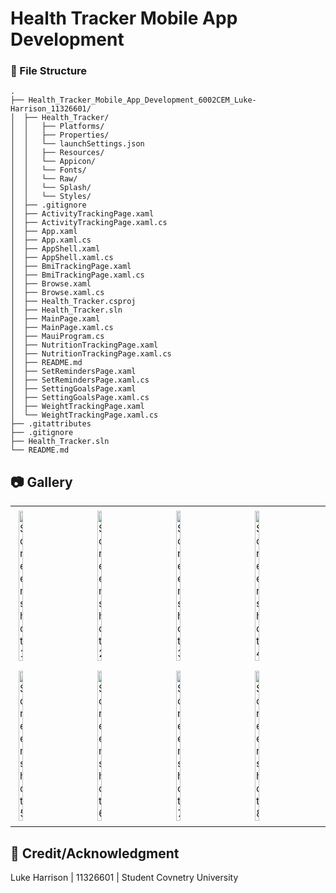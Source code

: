 # Health Tracker Mobile App Development

###  :file_folder: File Structure

```
.
├── Health_Tracker_Mobile_App_Development_6002CEM_Luke-Harrison_11326601/
│  ├── Health_Tracker/
│  │   ├── Platforms/
│  │   ├── Properties/
│  │   └── launchSettings.json
│  │   ├── Resources/
│  │   └── Appicon/
│  │   └── Fonts/
│  │   └── Raw/
│  │   └── Splash/
│  │   └── Styles/
│  ├── .gitignore
│  ├── ActivityTrackingPage.xaml
│  ├── ActivityTrackingPage.xaml.cs
│  ├── App.xaml
│  ├── App.xaml.cs
│  ├── AppShell.xaml
│  ├── AppShell.xaml.cs
│  ├── BmiTrackingPage.xaml
│  ├── BmiTrackingPage.xaml.cs
│  ├── Browse.xaml
│  ├── Browse.xaml.cs
│  ├── Health_Tracker.csproj
│  ├── Health_Tracker.sln
│  ├── MainPage.xaml
│  ├── MainPage.xaml.cs
│  ├── MauiProgram.cs
│  ├── NutritionTrackingPage.xaml
│  ├── NutritionTrackingPage.xaml.cs
│  ├── README.md
│  ├── SetRemindersPage.xaml
│  ├── SetRemindersPage.xaml.cs
│  ├── SettingGoalsPage.xaml
│  ├── SettingGoalsPage.xaml.cs
│  ├── WeightTrackingPage.xaml
│  └── WeightTrackingPage.xaml.cs
├── .gitattributes
├── .gitignore
├── Health_Tracker.sln
└── README.md

```


## :camera: Gallery

<table>
  <tr>
    <td><img src="https://github.com/Sushiey/Health_Tracker_Mobile_App_Development_6002CEM_Luke-Harrison_11326601/assets/92340445/fb4dbad3-6fc2-42f7-af6b-2eb1ad5db451" alt="Screenshot 1" style="width:25%; padding:5px;"></td>
    <td><img src="https://github.com/Sushiey/Health_Tracker_Mobile_App_Development_6002CEM_Luke-Harrison_11326601/assets/92340445/0c59457f-8f0e-4c36-942e-9b81f9b2bee7" alt="Screenshot 2" style="width:25%; padding:5px;"></td>
    <td><img src="https://github.com/Sushiey/Health_Tracker_Mobile_App_Development_6002CEM_Luke-Harrison_11326601/assets/92340445/5ef98977-41ce-4687-a586-0235c2458369" alt="Screenshot 3" style="width:25%; padding:5px;"></td>
    <td><img src="https://github.com/Sushiey/Health_Tracker_Mobile_App_Development_6002CEM_Luke-Harrison_11326601/assets/92340445/2f32b04a-1da6-4f59-87e0-29cbcdaa9316" alt="Screenshot 4" style="width:25%; padding:5px;"></td>
  </tr>
  <tr>
    <td><img src="https://github.com/Sushiey/Health_Tracker_Mobile_App_Development_6002CEM_Luke-Harrison_11326601/assets/92340445/238425cd-1576-43dd-82d9-85a84b2ecee1" alt="Screenshot 5" style="width:25%; padding:5px;"></td>
    <td><img src="https://github.com/Sushiey/Health_Tracker_Mobile_App_Development_6002CEM_Luke-Harrison_11326601/assets/92340445/3f4be469-14f7-455d-96c9-92ffec0b0d68" alt="Screenshot 6" style="width:25%; padding:5px;"></td>
    <td><img src="https://github.com/Sushiey/Health_Tracker_Mobile_App_Development_6002CEM_Luke-Harrison_11326601/assets/92340445/ee239635-b4c9-4328-83da-84d6f6a60f19" alt="Screenshot 7" style="width:25%; padding:5px;"></td>
    <td><img src="https://github.com/Sushiey/Health_Tracker_Mobile_App_Development_6002CEM_Luke-Harrison_11326601/assets/92340445/28a9a3d9-580a-4c7f-aaa4-b946617cdbe2" alt="Screenshot 8" style="width:25%; padding:5px;"></td>
  </tr>
</table>

## :star2: Credit/Acknowledgment
Luke Harrison | 11326601 | Student Covnetry University
